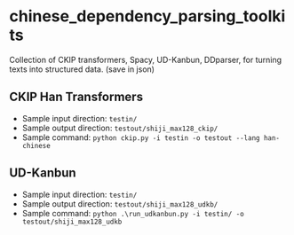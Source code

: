 # chinese_dependency_parsing_toolkits
Collection of CKIP transformers, Spacy, UD-Kanbun, DDparser, for turning texts into structured data. (save in json)


## CKIP Han Transformers
- Sample input direction: `testin/`
- Sample output direction: `testout/shiji_max128_ckip/`
- Sample command: `python ckip.py -i testin -o testout --lang han-chinese`

## UD-Kanbun
- Sample input direction: `testin/`
- Sample output direction: `testout/shiji_max128_udkb/`
- Sample command: `python .\run_udkanbun.py -i testin/ -o testout/shiji_max128_udkb`
